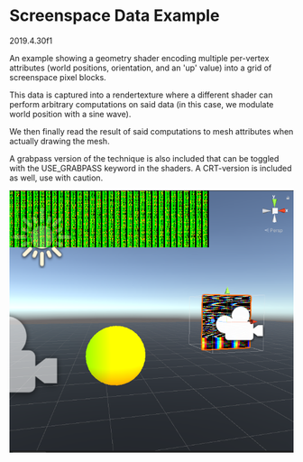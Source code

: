 # Screenspace Data Example
2019.4.30f1

An example showing a geometry shader encoding multiple per-vertex attributes (world positions, orientation, and an 'up' value) into a grid of screenspace pixel blocks. 

This data is captured into a rendertexture where a different shader can perform arbitrary computations on said data (in this case, we modulate world position with a sine wave). 

We then finally read the result of said computations to mesh attributes when actually drawing the mesh.

A grabpass version of the technique is also included that can be toggled with the USE_GRABPASS keyword in the shaders. A CRT-version is included as well, use with caution.

![img](./Images/1.png)
